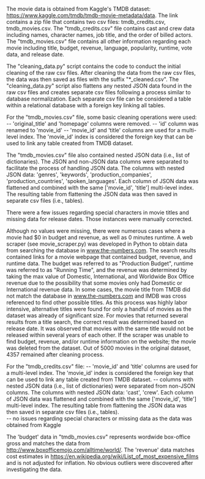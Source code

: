 The movie data is obtained from Kaggle's TMDB dataset: https://www.kaggle.com/tmdb/tmdb-movie-metadata/data. The link contains a zip file that contains two csv files: tmdb_credits.csv, tmdb_movies.csv.
The "tmdb_credits.csv" file contains cast and crew data including names, character names, job title, and the order of billed actors. The "tmdb_movies.csv" file contains all other information regarding each movie including title, budget, revenue, language, popularity, runtime, vote data, and release date. 

The "cleaning_data.py" script contains the code to conduct the initial cleaning of the raw csv files. After cleaning the data from the raw csv files, the data was then saved as files with the suffix "*_cleaned.csv". The "cleaning_data.py" script also flattens any nested JSON data found in the raw csv files and creates separate csv files following a process similar to database normalization. Each separate csv file can be considered a table within a relational database with a foreign key linking all tables.


For the "tmdb_movies.csv" file, some basic cleaning operations were used:
-- 'original_title' and 'homepage' columns were removed. 
-- 'id' column was renamed to 'movie_id'
-- 'movie_id' and 'title' columns are used for a multi-level index. The 'movie_id' index is considered the foreign key that can be used to link any table created from TMDB dataset.

The "tmdb_movies.csv" file also contained nested JSON data (i.e., list of dictionaries). The JSON and non-JSON data columns were separated to facilitate the process of handling JSON data. The columns with nested JSON data: 'genres', 'keywords', 'production_companies', 'production_countries', 'spoken_languages'. Each column of JSON data was flattened and combined with the same ['movie_id', 'title'] multi-level index. The resulting table from flattening the JSON data was then saved in separate csv files (i.e., tables).  

There were a few issues regarding special characters in movie titles and missing data for release dates. Those instances were manually corrected. 

Although no values were missing, there were numerous cases where a movie had $0 in budget and revenue, as well as 0 minutes runtime. A web scraper (see movie_scraper.py) was developed in Python to obtain data from searching the database in www.the-numbers.com. The search results contained links for a movie webpage that contained budget, revenue, and runtime data. The budget was referred to as "Production Budget", runtime was referred to as "Running Time", and the revenue was determined by taking the max value of Domestic, International, and Worldwide Box Office revenue due to the possibility that some movies only had Domestic or International revenue data. In some cases, the movie title from TMDB did not match the database in www.the-numbers.com and IMDB was cross referenced to find other possible titles. As this process was highly labor intensive, alternative titles were found for only a handful of movies as the dataset was already of significant size. For movies that returned several results from a title search, the correct result was determined based on release date. It was observed that movies with the same title would not be released within several years of each other. If the scraper was unable to find budget, revenue, and/or runtime information on the website; the movie was deleted from the dataset. Out of 5000 movies in the original dataset, 4357 remained after cleaning process.

For the "tmdb_credits.csv" file:
-- 'movie_id' and 'title' columns are used for a multi-level index. The 'movie_id' index is considered the foreign key that can be used to link any table created from TMDB dataset.
-- columns with nested JSON data (i.e., list of dictionaries) were separated from non-JSON columns. The columns with nested JSON data: 'cast', 'crew'. Each column of JSON data was flattened and combined with the same ['movie_id', 'title'] multi-level index. The resulting table from flattening the JSON data was then saved in separate csv files (i.e., tables).  
-- no issues regarding special characters or missing data as the data was obtained from Kaggle


The 'budget' data in "tmdb_movies.csv" represents wordwide box-office gross and matches the data from http://www.boxofficemojo.com/alltime/world/.
The 'revenue' data matches cost estimates in https://en.wikipedia.org/wiki/List_of_most_expensive_films and is not adjusted for inflation.
No obvious outliers were discovered after investigating the data.
